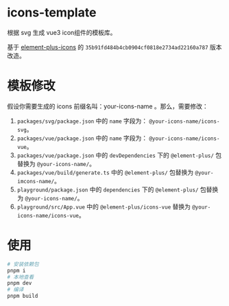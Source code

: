 # icons-template

根据 svg 生成 vue3 icon组件的模板库。

基于 [element-plus-icons](https://github.com/element-plus/element-plus-icons) 的 `35b91fd484b4cb0904cf0818e2734ad22160a787` 版本改造。

# 模板修改

假设你需要生成的 icons 前缀名叫：your-icons-name 。那么，需要修改：

1. `packages/svg/package.json` 中的 `name` 字段为： `@your-icons-name/icons-svg`。
2. `packages/vue/package.json` 中的 `name` 字段为： `@your-icons-name/icons-vue`。
3. `packages/vue/package.json` 中的 `devDependencies` 下的 `@element-plus/` 包替换为 `@your-icons-name/`。
4. `packages/vue/build/generate.ts` 中的 `@element-plus/` 包替换为 `@your-imcons-name/`。
5. `playground/package.json` 中的 `dependencies` 下的 `@element-plus/` 包替换为 `@your-icons-name/`。
6. `playground/src/App.vue` 中的 `@element-plus/icons-vue` 替换为 `@your-icons-name/icons-vue`。

# 使用

```bash
# 安装依赖包
pnpm i
# 本地查看
pnpm dev
# 编译
pnpm build
```
